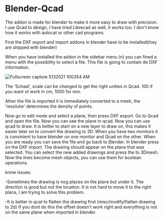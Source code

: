 # Blender-Qcad


The addon is made for blender to make it more easy to draw with precision.
I use Qcad to design, I have tried Librecad as well, it works too. I don't know how it works with autocat or other cad programs.

First the DXF export and import addons in blender have to be installed(they are shipped with blender)

When you have installed the addon in the sidebar menu (n) you can fined a menu with the possibility to select a file.
This file is going to contain de DXF information.


![Fullscreen capture 5132021 100354 AM](https://user-images.githubusercontent.com/35267283/118097311-cf753080-b3d2-11eb-8724-8f6a09fcce88.jpg)


The 'Schaal', scale can be changed to get the right unities in Qcad.
100 if you want ot work in cm, 1000 for mm.

Ather the file is imported it is immediately converted to a mesh, the 'resolutie' determines the density of points.

Now go to edit mode and select a plane, then press DXF export. Go to Qcad and open the file.
Now you can see the plane in qcad. Now you can use qcad to draw.
It is better to start on a new layer to draw on, this makes it easier later on to convert the drawing to 3D.
When you have two monitors it is convinient to have blender on one monitor and Qcad on the other.
When you are ready you can save the file and go back to Blender.
In blender press on the DXF import.
The drawing should appear on the plane that was selected.
You can select the new added drawings and press the to 3Dmesh.
Now the lines become mesh objects, you can use them for boolean operations.

know issues:

-Sometimes the drawing is nog places on the plane but under it. The direction is good but not the location.
It is not hard to move it to the right place, I am trying to solve this problem.

-It is better in qcat to flatten the drawing first (misc/modify/flatten drawing to 2d)
If you dont do this the offset doesn't work right and everything is not on the same plane when imported in blender.

